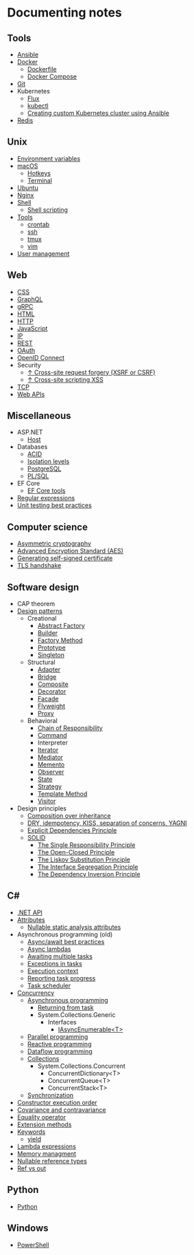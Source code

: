 # Documenting notes

## Tools

- [Ansible](tools/ansible/ansible.md)
- [Docker](tools/docker/docker.md)
  - [Dockerfile](tools/docker/dockerfiles.md)
  - [Docker Compose](tools/docker/docker%20compose.md)
- [Git](tools/git/git.md)
- Kubernetes
  - [Flux](tools/kubernetes/flux.md)
  - [kubectl](tools/kubernetes/kubectl.md)
  - [Creating custom Kubernetes cluster using Ansible](tools/kubernetes/creating%20cluster.md)
- [Redis](tools/redis.md)

## Unix

- [Environment variables](unix/environment%20variables.md)
- [macOS](unix/macos/macos.md)
  - [Hotkeys](unix/macos/hotkeys.md)
  - [Terminal](unix/macos/terminal.md)
- [Ubuntu](unix/ubuntu.md)
- [Nginx](unix/nginx.md)
- [Shell](unix/shell/shell.md)
  - [Shell scripting](unix/shell/shell%20scripting.md)
- [Tools](unix/tools.md)
  - [crontab](unix/crontab.md)
  - [ssh](unix/ssh.md)
  - [tmux](unix/tmux.md)
  - [vim](unix/vim.md)
- [User management](unix/user%20managment.md)

## Web

- [CSS](web/css/css.md)
- [GraphQL](web/graphql.md)
- [gRPC](web/grpc.md)
- [HTML](web/html/html.md)
- [HTTP](web/http/http.md)
- [JavaScript](web/javascript/javascript.md)
- [IP](web/ip.md)
- [REST](web/rest.md)
- [OAuth](web/oauth.md)
- [OpenID Connect](web/oidc.md)
- Security
  - [↑ Cross-site request forgery (XSRF or CSRF)](https://docs.microsoft.com/en-us/aspnet/core/security/anti-request-forgery)
  - [↑ Cross-site scripting XSS](https://docs.microsoft.com/en-us/aspnet/core/security/cross-site-scripting)
- [TCP](web/tcp.md)
- [Web APIs](web/api/api.md)

## Miscellaneous

- ASP.NET
  - [Host](asp.net/host.md)
- Databases
  - [ACID](db/transactions/acid.md)
  - [Isolation levels](db/transactions/isolation%20levels.md)
  - [PostgreSQL](db/postgres/postgres.md)
  - [PL/SQL](db/oracle/plsql.md)
- EF Core
  - [EF Core tools](efcore/tools.md)
- [Regular expressions](tools/regular%20expressions/regular%20expressions.md)
- [Unit testing best practices](tools/testing/unit%20testing%20best%20practices.md)

## Computer science

- [Asymmetric cryptography](cs/asymmetric%20cryptography.md)
- [Advanced Encryption Standard (AES)](cs/aes.md)
- [Generating self-signed certificate](cs/generating%20certificate.md)
- [TLS handshake](cs/tls%20handshake.md)

## Software design

- CAP theorem
- [Design patterns](design/design%20patterns/design%20patterns.md)
  - Creational
    - [Abstract Factory](design/design%20patterns/abstract%20factory.md)
    - [Builder](design/design%20patterns/builder.md)
    - [Factory Method](design/design%20patterns/factory%20method.md)
    - [Prototype](design/design%20patterns/prototype.md)
    - [Singleton](design/design%20patterns/singleton.md)
  - Structural
    - [Adapter](design/design%20patterns/adapter.md)
    - [Bridge](design/design%20patterns/bridge.md)
    - [Composite](design/design%20patterns/composite.md)
    - [Decorator](design/design%20patterns/decorator.md)
    - [Facade](design/design%20patterns/facade.md)
    - [Flyweight](design/design%20patterns/flyweight.md)
    - [Proxy](design/design%20patterns/proxy.md)
  - Behavioral
    - [Chain of Responsibility](design/design%20patterns/chain%20of%20responsibility.md)
    - [Command](design/design%20patterns/command.md)
    - Interpreter
    - [Iterator](design/design%20patterns/iterator.md)
    - [Mediator](design/design%20patterns/mediator.md)
    - [Memento](design/design%20patterns/memento.md)
    - [Observer](design/design%20patterns/observer.md)
    - [State](design/design%20patterns/state.md)
    - [Strategy](design/design%20patterns/strategy.md)
    - [Template Method](design/design%20patterns/template%20method.md)
    - [Visitor](design/design%20patterns/visitor.md)
- Design principles
  - [Composition over inheritance](design/composition%20over%20inheritance.md)
  - [DRY, idempotency, KISS, separation of concerns, YAGNI](design/main%20principles.md)
  - [Explicit Dependencies Principle](design/explicit%20dependencies%20principle.md)
  - [SOLID](design/solid/solid.md)
    - [The Single Responsibility Principle](design/solid/srp.md)
    - [The Open-Closed Principle](design/solid/ocp.md)
    - [The Liskov Substitution Principle](design/solid/lsp.md)
    - [The Interface Segregation Principle](design/solid/isp.md)
    - [The Dependency Inversion Principle](design/solid/dip/dip.md)

## C#

- [.NET API](cs/dotnet.md)
- [Attributes](/csharp/attributes.md)
  - [Nullable static analysis attributes](/csharp/nullable%20static%20analysis%20attributes.md)
- Asynchronous programming (old)
  - [Async/await best practices](/csharp/asynchronous/async%20await%20best%20practices.md)
  - [Async lambdas](csharp/asynchronous/async%20lambdas.md)
  - [Awaiting multiple tasks](csharp/asynchronous/awaiting%20multiple%20tasks.md)
  - [Exceptions in tasks](/csharp/asynchronous/exceptions.md)
  - [Execution context](/csharp/asynchronous/execution%20context.md)
  - [Reporting task progress](/csharp/asynchronous/reporting%20progress.md)
  - [Task scheduler](/csharp/asynchronous/task%20scheduler.md)
- [Concurrency](csharp/concurrency/concurrency.md)
  - [Asynchronous programming](csharp/concurrency/asynchronous%20programming.md)
    - [Returning from task](csharp/concurrency/returning%20from%20task.md)
    - System.Collections.Generic
      - Interfaces
        - [IAsyncEnumerable\<T>](dotnet/system/collections/generic/iasyncenumerable.md)
  - [Parallel programming](csharp/concurrency/parallel%20programming.md)
  - [Reactive programming](csharp/concurrency/reactive%20programming.md)
  - [Dataflow programming](csharp/concurrency/dataflow%20programming.md)
  - [Collections](csharp/concurrency/collections.md)
    - System.Collections.Concurrent
      - ConcurrentDictionary\<T>
      - ConcurrentQueue\<T>
      - ConcurrentStack\<T>
  - [Synchronization](csharp/concurrency/synchronization.md)
- [Constructor execution order](/csharp/constructor%20execution%20order.md)
- [Covariance and contravariance](/csharp/covariance%20and%20contravariance.md)
- [Equality operator](/csharp/equality%20operator.md)
- [Extension methods](csharp/extension%20methods.md)
- [Keywords](csharp/keywords/keywords.md)
  - [yield](csharp/keywords/yield.md)
- [Lambda expressions](/csharp/lambda%20expressions.md)
- [Memory managment](csharp/memory%20managment.md)
- [Nullable reference types](/csharp/nullable%20reference%20types.md)
- [Ref vs out](csharp/ref%20vs%20out.md)

## Python

- [Python](python/python.md)

## Windows

- [PowerShell](windows/powershell.md)
